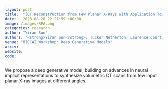 ```yaml
---
layout: post
title:  "[CT Reconstruction from Few Planar X-Rays with Application Towards Low-Resource Radiotherapy](https://link.springer.com/chapter/10.1007/978-3-031-53767-7_22)"
date:   2023-08-28 22:21:59 +00:00
image: /images/RPA.png
categories: research
author: "Yiran Sun"
authors: "<strong>Yiran Sun</strong>, Tucker Netherton, Laurence Court, Ashok Veeraraghavan, Guha Balakrishnan"
venue: "MICCAI Workshop: Deep Generative Models"
arxiv: 
website: 
code: 
---
```

We propose a deep generative model, building on advances in neural implicit representations to synthesize volumetric CT scans from few input planar X-ray images at different angles. 
